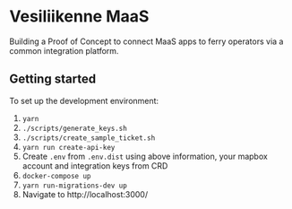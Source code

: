 # Vesiliikenne MaaS

Building a Proof of Concept to connect MaaS apps to ferry operators via a common integration platform.

## Getting started

To set up the development environment:

1. `yarn`
1. `./scripts/generate_keys.sh`
1. `./scripts/create_sample_ticket.sh`
1. `yarn run create-api-key`
1. Create `.env` from `.env.dist` using above information, your mapbox account and integration keys from CRD
1. `docker-compose up`
1. `yarn run-migrations-dev up`
1. Navigate to http://localhost:3000/
